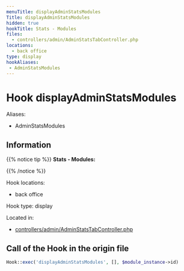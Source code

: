 ```yaml
---
menuTitle: displayAdminStatsModules
Title: displayAdminStatsModules
hidden: true
hookTitle: Stats - Modules
files:
  - controllers/admin/AdminStatsTabController.php
locations:
  - back office
type: display
hookAliases:
 - AdminStatsModules
---
```


# Hook displayAdminStatsModules

Aliases: 
 - AdminStatsModules



## Information

{{% notice tip %}}
**Stats - Modules:** 


{{% /notice %}}

Hook locations: 
  - back office

Hook type: display

Located in: 
  - [controllers/admin/AdminStatsTabController.php](https://github.com/PrestaShop/PrestaShop/blob/8.0.x/controllers/admin/AdminStatsTabController.php)

## Call of the Hook in the origin file

```php
Hook::exec('displayAdminStatsModules', [], $module_instance->id)
```